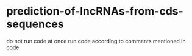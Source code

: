 # prediction-of-lncRNAs-from-cds-sequences
do not run code at once
run code according to comments mentioned in code
